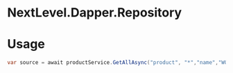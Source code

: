# NextLevel.Dapper.Repository

# Usage

```csharp
var source = await productService.GetAllAsync("product", "*","name","WOW"); //Table Name  Fields , Where Clause, Parameter
```
